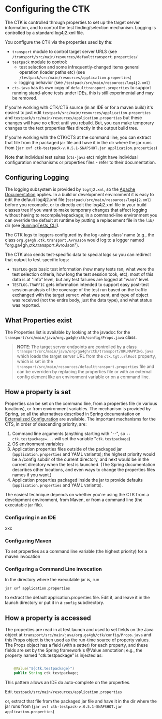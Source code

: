 # Configuring the CTK

The CTK is controlled through properties to set up the target server information, and to control the test finding/selection mechanism. Logging is controlled by a standard log4j2.xml file.

You configure the CTK via the properties used by the:

- `transport` module to control target server URLS (see `/transport/src/main/resources/defaulttransport.properties/`
- `testpack` module to control:
	- test selection and some infrequently-changed items general operation (loader paths etc) (see `/testpack/src/main/resources/application.properties`)
	- logging behavior (see `/testpack/src/main/resources/log4j2.xml`)
- `cts-java` has its own copy of `defaulttransport.properties` to support running stand-alone tests under IDEs, this is still experimental and may be removed.


If you're working with CTK/CTS source (in an IDE or for a maven build) it's easiest to just edit `testpack/src/main/resources/application.properties` and `testpack/src/main/resources/application.properties` but these changes will have no effect until you rebuild. But, you can make temporary changes to the text properties files directly in the output build tree.

If you're working with the CTK/CTS at the command line, you can extract that file from the packaged jar file and have it in the dir where the jar runs from
(`jar xvf ctk-testpack-v.0.5.1-SNAPSHOT.jar application.properties`)

Note that individual test suites (`cts-java` etc) might have individual configuration mechanisms or properties files - refer to their documentation.

## Configuring Logging

The logging subsystem is provided by `log4j2.xml`, so the [Apache Documentation](https://logging.apache.org/log4j/2.x/manual/configuration.html) applies. In a build or development environment it is easy to edit the default log4j2.xml file (`testpack/src/main/resources/log4j2.xml`) before you recompile, or to directly edit the log4j2.xml file in your build classes tree if you want to make temporary changes that affect logging without having to recompile/repackage; in a command-line environment you can override the default at runtime by putting a replacement file in the `lib/` dir (see  [RunningTests_CLI](RunningTests_CLI.md)).

The CTK logs to loggers configured by the log-using class' name (e.g., the class `org.ga4gh.ctk.transport.AvroJson` would log to a logger named "org.ga4gh,ctk.transport.AvroJson").

The CTK also sends test-specific data to special logs so you can redirect that output to test-specific logs:

- `TESTLOG` gets basic test information (how many tests ran, what were the test selection criteria, how long the test session took, etc); most of this data is at "info" level, but any test failures are logged at "warn" level.
- `TESTLOG.TRAFFIC` gets information intended to support easy post-test session analysis of the coverage of the test run based on the traffic exchanged with the target server: what was sent, and type of object was received (not the entire body, just the data type), and what status was reported.

## What Properties exist

The Properties list is available by looking at the javadoc for the `transport/src/main/java/org.ga4gh/ctk/config/Props.java` class. 

> **NOTE**: The target server endpoints are controlled by a class `transport/src/main/java/org/ga4gh/ctk/transport/URLMAPPING.java` which loads the target server URL from the `ctk.tgt.urlRoot` property, which is set in the `transport/src/main/resources/defaulttransport.properties` file and can be overriden by replacing the properties file or with an external config element like an environment variable or on a command line.

## How a property is set
Properties can be set on the command line, from a properties file (in various locations), or from environment variables. The mechanism is provided by Spring, so all the alternatives described in Spring documentation on [Externalized Configuration](http://docs.spring.io/spring-boot/docs/current/reference/html/boot-features-external-config.html) are available. The important mechanisms for the CTS, in order of descending priority, are:

1. Command line arguments (anything starting with "--", so `--ctk.testpackage=...` will set the variable "`ctk.testpackage`)
1. OS environment variables
1. Application properties files outside of the packaged jar (`application.properties` and YAML variants); the highest priority would be a /config subdir of the current directory, and next would be in the current directory when the test is launched. (The Spring documentation describes other locations, and even ways to change the properties files names if you want.) 
1. Application properties packaged inside the jar to provide defaults (`application.properties` and YAML variants).

The easiest technique depends on whether you're using the CTK from a development environment, from Maven, or from a command line (the executable jar file). 

### Configuring in an IDE

xxx

### Configuring Maven


To set properties as a command line variable (the highest priority) for a maven invocation

### Configuring a Command Line invocation
In the directory where the executable jar is, run

`jar xvf application.properties`

to extract the default application.properties file. Edit it, and leave it in the launch directory or put it in a `config` subdirectory.

## How a property is accessed

 The properties are read in at test launch and used to set fields on the Java object at `transport/src/main/java/org.ga4gh/ctk/config/Props.java` and this Props object is then used as the run-time source of property values. The Props object has a field (with a setter) for each property, and these fields are set by the Spring framework's @Value annotation; e.g., the property named "ctk.testpackage" is injected as:

```java

    @Value("${ctk.testpackage}")
    public String ctk_testpackage;

```

This pattern allows an IDE do auto-complete on the properties.

Edit `testpack/src/main/resources/application.properties`

or, extract that file from the packaged jar file and have it in the dir where the jar runs from
(`jar xvf ctk-testpack-v.0.5.1-SNAPSHOT.jar application.properties`)